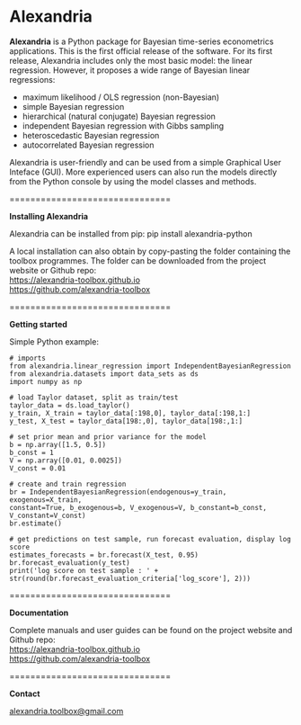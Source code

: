 # Alexandria

**Alexandria** is a Python package for Bayesian time-series econometrics applications. This is the first official release of the software. For its first release, Alexandria includes only the most basic model: the linear regression. However, it proposes a wide range of Bayesian linear regressions:

- maximum likelihood / OLS regression (non-Bayesian)
- simple Bayesian regression
- hierarchical (natural conjugate) Bayesian regression
- independent Bayesian regression with Gibbs sampling
- heteroscedastic Bayesian regression
- autocorrelated Bayesian regression

Alexandria is user-friendly and can be used from a simple Graphical User Inteface (GUI). More experienced users can also run the models directly from the Python console by using the model classes and methods.

===============================

**Installing Alexandria**

Alexandria can be installed from pip: pip install alexandria-python

A local installation can also obtain by copy-pasting the folder containing the toolbox programmes. The folder can be downloaded from the project website or Github repo:  
https://alexandria-toolbox.github.io  
https://github.com/alexandria-toolbox  

===============================

**Getting started**

Simple Python example:

	# imports
	from alexandria.linear_regression import IndependentBayesianRegression
	from alexandria.datasets import data_sets as ds
	import numpy as np

	# load Taylor dataset, split as train/test
	taylor_data = ds.load_taylor()
	y_train, X_train = taylor_data[:198,0], taylor_data[:198,1:]
	y_test, X_test = taylor_data[198:,0], taylor_data[198:,1:]

	# set prior mean and prior variance for the model
	b = np.array([1.5, 0.5])
	b_const = 1
	V = np.array([0.01, 0.0025])
	V_const = 0.01

	# create and train regression
	br = IndependentBayesianRegression(endogenous=y_train, exogenous=X_train,
	constant=True, b_exogenous=b, V_exogenous=V, b_constant=b_const, V_constant=V_const)
	br.estimate()

	# get predictions on test sample, run forecast evaluation, display log score
	estimates_forecasts = br.forecast(X_test, 0.95)
	br.forecast_evaluation(y_test)
	print('log score on test sample : ' + str(round(br.forecast_evaluation_criteria['log_score'], 2)))

===============================

**Documentation**

Complete manuals and user guides can be found on the project website and Github repo:  
https://alexandria-toolbox.github.io  
https://github.com/alexandria-toolbox  

===============================

**Contact**

alexandria.toolbox@gmail.com
